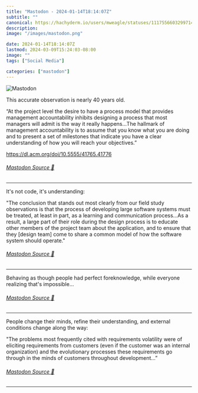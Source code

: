 ```yaml
---
title: "Mastodon - 2024-01-14T18:14:07Z"
subtitle: ""
canonical: https://hachyderm.io/users/mweagle/statuses/111755660329971400
description:
image: "/images/mastodon.png"

date: 2024-01-14T18:14:07Z
lastmod: 2024-03-09T15:24:03-08:00
image: ""
tags: ["Social Media"]

categories: ["mastodon"]
---
```

![Mastodon](/images/mastodon.png)

<p>This accurate observation is nearly 40 years old. </p><p>“At the project level the desire to have a process model that provides management accountability inhibits designing a process that most managers will admit is the way it really happens...The hallmark of management accountability is to assume that you know what you are doing and to present a set of milestones that indicate you have a clear understanding of how you will reach your objectives.”</p><p><a href="https://dl.acm.org/doi/10.5555/41765.41776" target="_blank" rel="nofollow noopener noreferrer" translate="no"><span class="invisible">https://</span><span class="ellipsis">dl.acm.org/doi/10.5555/41765.4</span><span class="invisible">1776</span></a></p>


###### [Mastodon Source 🐘](https://hachyderm.io/@mweagle/111755660329971400)

___

<p>It&#39;s not code, it&#39;s understanding:</p><p>&quot;The conclusion that stands out most clearly from our field study observations is that the process of developing large software systems must be treated, at least in part, as a learning and communication process...As a result, a large part of their role during the design process is to educate other members of the project team about the application, and to ensure that they [design team] come to share a common model of how the software system should operate.&quot;</p>


###### [Mastodon Source 🐘](https://hachyderm.io/@mweagle/111755671595326770)

___

<p>Behaving as though people had perfect foreknowledge, while everyone realizing that&#39;s impossible…</p>


###### [Mastodon Source 🐘](https://hachyderm.io/@mweagle/111755691768893243)

___

<p>People change their minds, refine their understanding, and external conditions change along the way:</p><p>&quot;The problems most frequently cited with requirements volatility were of eliciting requirements from customers (even if the customer was an internal organization) and the evolutionary processes these requirements go through in the minds of customers throughout development...”</p>


###### [Mastodon Source 🐘](https://hachyderm.io/@mweagle/111755710352843259)

___
